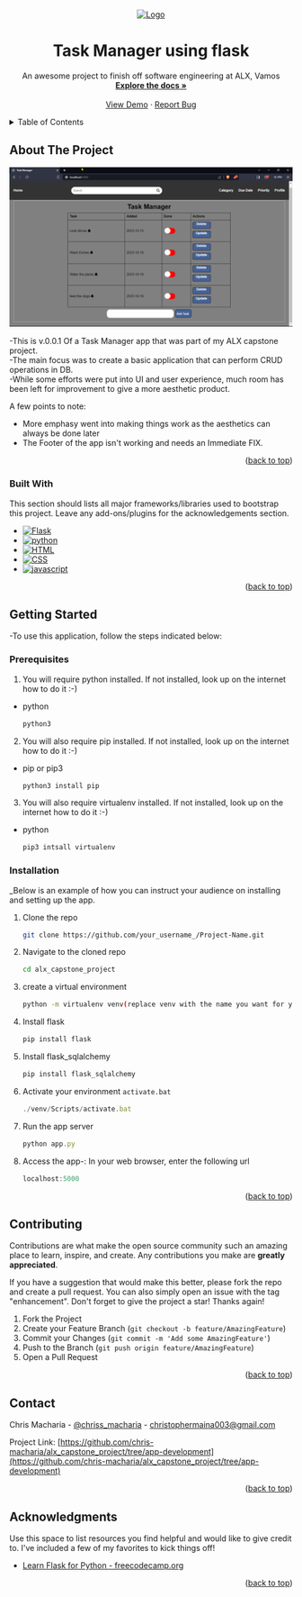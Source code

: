 <!-- Improved compatibility of back to top link: See: https://github.com/othneildrew/Best-README-Template/pull/73 -->
<a name="readme-top"></a>
<!--
*** Thanks for checking out the Best-README-Template. If you have a suggestion
*** that would make this better, please fork the repo and create a pull request
*** or simply open an issue with the tag "enhancement".
*** Don't forget to give the project a star!
*** Thanks again! Now go create something AMAZING! :D
-->


<!-- PROJECT LOGO -->
<br />
<div align="center">
  <a href="https://github.com/chris-macharia/alx_capstone_project">
    <img src="/images/logo/logo1" alt="Logo" width="80" height="80">
  </a>

  <h1 align="center">Task Manager using flask</h3>

  <p align="center">
    An awesome project to finish off software engineering at ALX, Vamos
    <br />
    <a href="#"><strong>Explore the docs »</strong></a>
    <br />
    <br />
    <a href="https://github.com/chris-macharia/alx_capstone_project/wiki">View Demo</a>
    ·
    <a href="https://github.com/chris-macharia/alx_capstone_project/issues">Report Bug</a>
  </p>
</div>



<!-- TABLE OF CONTENTS -->
<details>
  <summary>Table of Contents</summary>
  <ol>
    <li>
      <a href="#about-the-project">About The Project</a>
      <ul>
        <li><a href="#built-with">Built With</a></li>
      </ul>
    </li>
    <li>
      <a href="#getting-started">Getting Started</a>
      <ul>
        <li><a href="#prerequisites">Prerequisites</a></li>
        <li><a href="#installation">Installation</a></li>
      </ul>
    </li>
    <li><a href="#contributing">Contributing</a></li>
    <li><a href="#contact">Contact</a></li>
    <li><a href="#acknowledgments">Acknowledgments</a></li>
  </ol>
</details>



<!-- ABOUT THE PROJECT -->
## About The Project

[![Product Screen-Shot][product-screenshot]](https://imgur.com/a/CJAixk2)

-This is v.0.0.1 Of a Task  Manager app that was part of my ALX capstone project.<br>
-The main focus was to create a basic application that can perform CRUD operations in  DB.<br>
-While some efforts were put into UI and user experience, much room has been left for improvement to give a more aesthetic product.<br>

A few points to note:
* More emphasy went into making things work as the aesthetics can always be done later
* The Footer of the app isn't working and needs an Immediate FIX.

<p align="right">(<a href="#readme-top">back to top</a>)</p>



### Built With

This section should lists all major frameworks/libraries used to bootstrap this project. Leave any add-ons/plugins for the acknowledgements section.

* [![Flask][flask]][flask-url]
* [![python][python]][python-url]
* [![HTML][HTML]][HTML-url]
* [![CSS][CSS]][CSS-url]
* [![javascript][javascript]][javascript-url]

<p align="right">(<a href="#readme-top">back to top</a>)</p>



<!-- GETTING STARTED -->
## Getting Started

-To use this application, follow the steps indicated below:

### Prerequisites

1. You will require python installed. If not installed, look up on the internet how to do it :-) 
* python
  ```sh
  python3
  ```
2. You will also require pip installed. If not installed, look up on the internet how to do it :-) 
* pip or pip3
  ```sh
  python3 install pip
  ```
3. You will also require virtualenv installed. If not installed, look up on the internet how to do it :-) 
* python
  ```sh
  pip3 intsall virtualenv
  ```

### Installation

_Below is an example of how you can instruct your audience on installing and setting up the app. 

1. Clone the repo
   ```sh
   git clone https://github.com/your_username_/Project-Name.git
   ```
2. Navigate to the cloned repo
   ```sh
   cd alx_capstone_project
   ```
3. create a virtual environment
   ```sh
   python -m virtualenv venv(replace venv with the name you want for your virtual environment)
   ```
4. Install flask
   ```sh
   pip install flask
   ```
5. Install flask_sqlalchemy
   ```sh
   pip install flask_sqlalchemy
   ```

6. Activate your environment `activate.bat`
   ```js
   ./venv/Scripts/activate.bat
   ```
7. Run the app server
   ```js
   python app.py
   ```
7. Access the app-: In your web browser, enter the following url
   ```js
   localhost:5000
   ```
<p align="right">(<a href="#readme-top">back to top</a>)</p>


<!-- CONTRIBUTING -->
## Contributing

Contributions are what make the open source community such an amazing place to learn, inspire, and create. Any contributions you make are **greatly appreciated**.

If you have a suggestion that would make this better, please fork the repo and create a pull request. You can also simply open an issue with the tag "enhancement".
Don't forget to give the project a star! Thanks again!

1. Fork the Project
2. Create your Feature Branch (`git checkout -b feature/AmazingFeature`)
3. Commit your Changes (`git commit -m 'Add some AmazingFeature'`)
4. Push to the Branch (`git push origin feature/AmazingFeature`)
5. Open a Pull Request

<p align="right">(<a href="#readme-top">back to top</a>)</p>


<!-- CONTACT -->
## Contact
Chris Macharia - [@chriss_macharia](https://twitter.com/your_username) - christophermaina003@gmail.com

Project Link: [https://github.com/chris-macharia/alx_capstone_project/tree/app-development](https://github.com/chris-macharia/alx_capstone_project/tree/app-development)

<p align="right">(<a href="#readme-top">back to top</a>)</p>



<!-- ACKNOWLEDGMENTS -->
## Acknowledgments

Use this space to list resources you find helpful and would like to give credit to. I've included a few of my favorites to kick things off!

* [Learn Flask for Python - freecodecamp.org](https://www.youtube.com/watch?v=Z1RJmh_OqeA)

<p align="right">(<a href="#readme-top">back to top</a>)</p>



<!-- MARKDOWN LINKS & IMAGES -->
<!-- https://www.markdownguide.org/basic-syntax/#reference-style-links -->
[product-screenshot]: images/UI-designs/v001-index-ui.png

<!-- Built with urls-->
[flask]: https://img.shields.io/badge/flask-000000?style=for-the-badge&logo=flask&logoColor=white
[flask-url]: https://flask.palletsprojects.com/en/3.0.x/

[python]: https://img.shields.io/badge/Python-3776AB?style=for-the-badge&logo=Python&logoColor=white
[python-url]: https://docs.python.org/3/

[HTML]: https://img.shields.io/badge/Html-E34F26?style=for-the-badge&logo=HTML5&logoColor=white
[HTML-url]: https://developer.mozilla.org/en-US/docs/Web/HTML

[CSS]: https://img.shields.io/badge/CSS3-35495E?style=for-the-badge&logo=CSS3&logoColor=#1572B6
[CSS-url]: https://developer.mozilla.org/en-US/docs/Web/CSS


[javascript]: https://img.shields.io/badge/JavaScript-F7DF1E?style=for-the-badge&logo=JavaScript&logoColor=white
[javascript-url]: https://developer.mozilla.org/en-US/docs/Web/JavaScript
